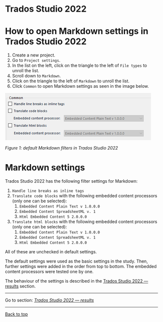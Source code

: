 Trados Studio 2022
===

# How to open Markdown settings in Trados Studio 2022

1. Create a new project.
2. Go to `Project settings`.
3. In the list on the left, click on the triangle to the left of `File types` to unroll the list.
4. Scroll down to `Markdown`.
5. Click on the triangle to the left of `Markdown` to unroll the list.
6. Click `Common` to open Markdown settings as seen in the image below.

![Default Markdown settings in Trados](./resources/images/screenshots/pasted-image-20230518002842.png)

*Figure 1: default Markdown filters in Trados Studio 2022*

# Markdown settings

Trados Studio 2022 has the following filter settings for Markdown:
1. `Handle line breaks as inline tags`
2. `Translate code blocks` with the following embedded content processors (only one can be selected):
	1. `Embedded Content Plain Text v 1.0.0.0`
	2. `Embedded Content SpreadsheetML v. 1`
	3. `Html Embedded Content 5 2.0.0.0`
3. `Translate html blocks` with the following embedded content processors (only one can be selected):
	1. `Embedded Content Plain Text v 1.0.0.0`
	2. `Embedded Content SpreadsheetML v. 1`
	3. `Html Embedded Content 5 2.0.0.0`

All of these are unchecked in default settings.

The default settings were used as the basic settings in the study. Then, further settings were added in the order from top to bottom. The embedded content processors were tested one by one.

The behaviour of the settings is described in the [Trados Studio 2022 — results](trados-02-results.md) section.

---

Go to section: [*Trados Studio 2022 — results*](trados-02-results.md) 

---

[Back to top](#settings)
